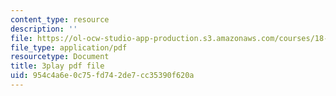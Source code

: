 ```yaml
---
content_type: resource
description: ''
file: https://ol-ocw-studio-app-production.s3.amazonaws.com/courses/18-s997-introduction-to-matlab-programming-fall-2011/954c4a6e0c75fd742de7cc35390f620a_OisFNNzz3xQ.pdf
file_type: application/pdf
resourcetype: Document
title: 3play pdf file
uid: 954c4a6e-0c75-fd74-2de7-cc35390f620a
---
```

